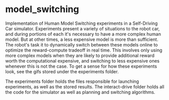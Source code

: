 # model_switching

Implementation of Human Model Switching experiments in a Self-Driving Car simulator.  Experiments present a variety of situations to the robot car, 
and during portions of each it's necessary to have a more complex human model.  But at other times, a less expensive model is more than sufficient.
The robot's task it to dynamically switch between these models online to optimize the reward-compute tradeoff in real time.  This  involves only
using more complex models when they are likely to provide additional reward worth the computational expensive, and switching to less expensive ones
whenever this is not the case.  To get a sense for how these experiments look, see the gifs stored under the experiments folder.

The experiments folder holds the files responsible for launching experiments, as well as the stored results.  The interact-drive folder holds all the
code for the simulator as well as planning and switching algorithms.
